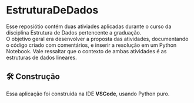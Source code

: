 # EstruturaDeDados
Esse reposiótio contém duas ativiades aplicadas durante o curso da disciplina Estrutura de Dados pertencente a graduação. <br>
O objetivo geral era desenvolver a proposta das atividades, documentando o código criado com comentários, e inserir a resolução em um Python Notebook. Vale ressaltar que o contexto de ambas atividades é as estruturas de dados lineares.

## :hammer_and_wrench: Construção
Essa aplicação foi construida na IDE **VSCode**, usando Python puro.